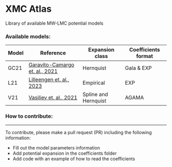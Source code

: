 # XMC Atlas

Library of available MW-LMC potential models

### Available models:

| Model | Reference |  Expansion class | Coefficients format | 
--------| ----------|------------------| --------------------|
| GC21 |  [Garavito-Camargo et. al., 2021](https://ui.adsabs.harvard.edu/abs/2021ApJ...919..109G/abstract)  | Hernquist | Gala & EXP |
| L21  |  [Lilleengen et. al., 2023](https://ui.adsabs.harvard.edu/abs/2023MNRAS.518..774L/abstract)   | Empirical | EXP |
| V21  |  [Vasiliev et. al., 2021](https://ui.adsabs.harvard.edu/abs/2021MNRAS.501.2279V/abstract)  | Spline and Hernquist    | AGAMA |  




### How to contribute:
----------------------- 
To contribute, please make a pull request (PR) including the following information:

- Fill out the model parameters information 
- Add potential expansion in the coefficients folder 
- Add code with an example of how to read the coefficients
